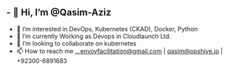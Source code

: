 ## - 👋 Hi, I’m @Qasim-Aziz 
- 👀 I’m interested in DevOps, Kubernetes (CKAD), Docker, Python
- 🌱 I’m currently Working as Devops in Cloudlaunch Ltd.
- 💞️ I’m looking to collaborate on kubernetes 
- 📫 How to reach me ...envoyfacilitation@gmail.com | qasim@opshive.io | +92300-6891683 

<!---
Qasim-Aziz/Qasim-Aziz is a ✨ special ✨ repository because its `README.md` (this file) appears on your GitHub profile.
You can click the Preview link to take a look at your changes.
--->
